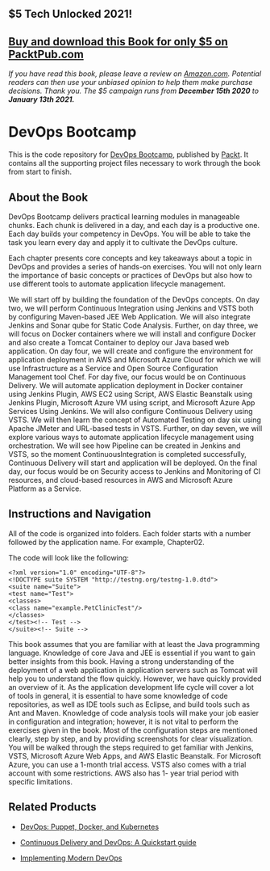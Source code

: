 ## $5 Tech Unlocked 2021!
[Buy and download this Book for only $5 on PacktPub.com](https://www.packtpub.com/product/devops-bootcamp/9781787285965)
-----
*If you have read this book, please leave a review on [Amazon.com](https://www.amazon.com/gp/product/1787285960).     Potential readers can then use your unbiased opinion to help them make purchase decisions. Thank you. The $5 campaign         runs from __December 15th 2020__ to __January 13th 2021.__*

# DevOps Bootcamp
This is the code repository for [DevOps Bootcamp](https://www.packtpub.com/networking-and-servers/devops-bootcamp?utm_source=github&utm_medium=repository&utm_campaign=9781787285965), published by [Packt](https://www.packtpub.com/?utm_source=github). It contains all the supporting project files necessary to work through the book from start to finish.
## About the Book
DevOps Bootcamp delivers practical learning modules in manageable chunks. Each chunk is delivered in a day, and each day is a productive one. Each day builds your competency in DevOps. You will be able to take the task you learn every day and apply it to cultivate the DevOps culture.

Each chapter presents core concepts and key takeaways about a topic in DevOps and provides a series of hands-on exercises. You will not only learn the importance of basic concepts or practices of DevOps but also how to use different tools to automate application lifecycle management.

We will start off by building the foundation of the DevOps concepts. On day two, we will perform Continuous Integration using Jenkins and VSTS both by configuring Maven-based JEE Web Application​. We will also integrate Jenkins and Sonar qube for Static Code Analysis. Further, on day three, we will focus on Docker containers where we will install and configure Docker and also create a Tomcat Container to deploy our Java based web application. On day four, we will create and configure the environment for application deployment in AWS and Microsoft Azure Cloud for which we will use Infrastructure as a Service and Open Source Configuration Management tool Chef. For day five, our focus would be on Continuous Delivery. We will automate application deployment in Docker container using Jenkins Plugin, AWS EC2 using Script, AWS Elastic Beanstalk using Jenkins Plugin, Microsoft Azure VM using script, and Microsoft Azure App Services Using Jenkins. We will also configure Continuous Delivery using VSTS. We will then learn the concept of Automated Testing on day six using Apache JMeter and URL-based tests in VSTS. Further, on day seven, we will explore various ways to automate application lifecycle management using orchestration. We will see how Pipeline can be created in Jenkins and VSTS, so the moment Continuous​ Integration is completed successfully, Continuous Delivery will start and application will be deployed. On the final day, our focus would be on Security access to Jenkins and Monitoring of CI resources, and cloud-based resources in AWS and Microsoft Azure Platform as a Service.

## Instructions and Navigation
All of the code is organized into folders. Each folder starts with a number followed by the application name. For example, Chapter02.



The code will look like the following:
```
<?xml version="1.0" encoding="UTF-8"?>
<!DOCTYPE suite SYSTEM "http://testng.org/testng-1.0.dtd">
<suite name="Suite">
<test name="Test">
<classes>
<class name="example.PetClinicTest"/>
</classes>
</test><!-- Test -->
</suite><!-- Suite -->
```

This book assumes that you are familiar with at least the Java programming language.
Knowledge of core Java and JEE is essential if you want to gain better insights from this
book. Having a strong understanding of the deployment of a web application in application
servers such as Tomcat will help you to understand the flow quickly. However, we have
quickly provided an overview of it. As the application development life cycle will cover a
lot of tools in general, it is essential to have some knowledge of code repositories, as well as
IDE tools such as Eclipse, and build tools such as Ant and Maven.
Knowledge of code analysis tools will make your job easier in configuration and
integration; however, it is not vital to perform the exercises given in the book. Most of the
configuration steps are mentioned clearly, step by step, and by providing screenshots
for clear visualization.
You will be walked through the steps required to get familiar with Jenkins, VSTS, Microsoft
Azure Web Apps, and AWS Elastic Beanstalk. For Microsoft Azure, you can use a 1-month
trial access. VSTS also comes with a trial account with some restrictions. AWS also has 1-
year trial period with specific limitations.


## Related Products
* [DevOps: Puppet, Docker, and Kubernetes](https://www.packtpub.com/networking-and-servers/devops-bootcamp?utm_source=github&utm_medium=repository&utm_campaign=9781787285965)

* [Continuous Delivery and DevOps: A Quickstart guide](https://www.packtpub.com/networking-and-servers/devops-bootcamp?utm_source=github&utm_medium=repository&utm_campaign=9781787285965)

* [Implementing Modern DevOps](https://www.packtpub.com/networking-and-servers/devops-bootcamp?utm_source=github&utm_medium=repository&utm_campaign=9781787285965)
